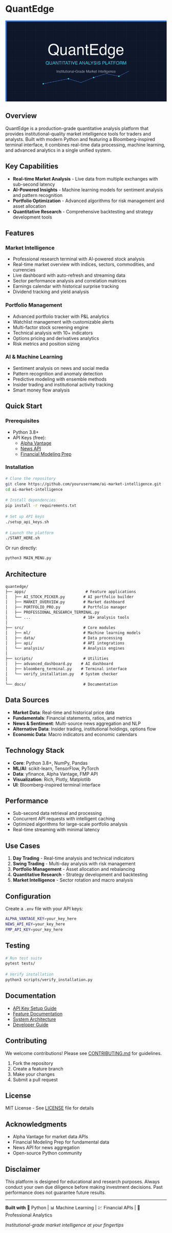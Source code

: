 # QuantEdge

![QuantEdge Banner](assets/quantedge_logo.png)

## Overview

QuantEdge is a production-grade quantitative analysis platform that provides institutional-quality market intelligence tools for traders and analysts. Built with modern Python and featuring a Bloomberg-inspired terminal interface, it combines real-time data processing, machine learning, and advanced analytics in a single unified system.

## Key Capabilities

- **Real-time Market Analysis** - Live data from multiple exchanges with sub-second latency
- **AI-Powered Insights** - Machine learning models for sentiment analysis and pattern recognition
- **Portfolio Optimization** - Advanced algorithms for risk management and asset allocation
- **Quantitative Research** - Comprehensive backtesting and strategy development tools

## Features

### Market Intelligence
- Professional research terminal with AI-powered stock analysis
- Real-time market overview with indices, sectors, commodities, and currencies
- Live dashboard with auto-refresh and streaming data
- Sector performance analysis and correlation matrices
- Earnings calendar with historical surprise tracking
- Dividend tracking and yield analysis

### Portfolio Management
- Advanced portfolio tracker with P&L analytics
- Watchlist management with customizable alerts
- Multi-factor stock screening engine
- Technical analysis with 10+ indicators
- Options pricing and derivatives analytics
- Risk metrics and position sizing

### AI & Machine Learning
- Sentiment analysis on news and social media
- Pattern recognition and anomaly detection
- Predictive modeling with ensemble methods
- Insider trading and institutional activity tracking
- Smart money flow analysis

## Quick Start

### Prerequisites

- Python 3.8+
- API Keys (free):
  - [Alpha Vantage](https://www.alphavantage.co/support/#api-key)
  - [News API](https://newsapi.org/register)
  - [Financial Modeling Prep](https://financialmodelingprep.com/developer/docs/)

### Installation

```bash
# Clone the repository
git clone https://github.com/yourusername/ai-market-intelligence.git
cd ai-market-intelligence

# Install dependencies
pip install -r requirements.txt

# Set up API keys
./setup_api_keys.sh

# Launch the platform
./START_HERE.sh
```

Or run directly:
```bash
python3 MAIN_MENU.py
```

## Architecture

```
quantedge/
├── apps/                          # Feature applications
│   ├── AI_STOCK_PICKER.py        # AI portfolio builder
│   ├── MARKET_OVERVIEW.py        # Market dashboard
│   ├── PORTFOLIO_PRO.py          # Portfolio manager
│   ├── PROFESSIONAL_RESEARCH_TERMINAL.py
│   └── ...                       # 18+ analysis tools
│
├── src/                          # Core modules
│   ├── ml/                       # Machine learning models
│   ├── data/                     # Data processing
│   ├── api/                      # API integrations
│   └── analysis/                 # Analysis engines
│
├── scripts/                      # Utilities
│   ├── advanced_dashboard.py    # AI dashboard
│   ├── bloomberg_terminal.py    # Terminal interface
│   └── verify_installation.py   # System checker
│
└── docs/                         # Documentation
```

## Data Sources

- **Market Data**: Real-time and historical price data
- **Fundamentals**: Financial statements, ratios, and metrics
- **News & Sentiment**: Multi-source news aggregation and NLP
- **Alternative Data**: Insider trading, institutional holdings, options flow
- **Economic Data**: Macro indicators and economic calendars

## Technology Stack

- **Core**: Python 3.8+, NumPy, Pandas
- **ML/AI**: scikit-learn, TensorFlow, PyTorch
- **Data**: yfinance, Alpha Vantage, FMP API
- **Visualization**: Rich, Plotly, Matplotlib
- **UI**: Bloomberg-inspired terminal interface

## Performance

- Sub-second data retrieval and processing
- Concurrent API requests with intelligent caching
- Optimized algorithms for large-scale portfolio analysis
- Real-time streaming with minimal latency

## Use Cases

1. **Day Trading** - Real-time analysis and technical indicators
2. **Swing Trading** - Multi-day analysis with risk management
3. **Portfolio Management** - Asset allocation and rebalancing
4. **Quantitative Research** - Strategy development and backtesting
5. **Market Intelligence** - Sector rotation and macro analysis

## Configuration

Create a `.env` file with your API keys:

```bash
ALPHA_VANTAGE_KEY=your_key_here
NEWS_API_KEY=your_key_here
FMP_API_KEY=your_key_here
```

## Testing

```bash
# Run test suite
pytest tests/

# Verify installation
python3 scripts/verify_installation.py
```

## Documentation

- [API Key Setup Guide](docs/GET_API_KEYS.md)
- [Feature Documentation](docs/)
- [System Architecture](docs/SYSTEM_ARCHITECTURE.md)
- [Developer Guide](CONTRIBUTING.md)

## Contributing

We welcome contributions! Please see [CONTRIBUTING.md](CONTRIBUTING.md) for guidelines.

1. Fork the repository
2. Create a feature branch
3. Make your changes
4. Submit a pull request

## License

MIT License - See [LICENSE](LICENSE) file for details

## Acknowledgments

- Alpha Vantage for market data APIs
- Financial Modeling Prep for fundamental data
- News API for news aggregation
- Open-source Python community

## Disclaimer

This platform is designed for educational and research purposes. Always conduct your own due diligence before making investment decisions. Past performance does not guarantee future results.

---

**Built with** 🐍 Python | 📊 Machine Learning | 💹 Financial APIs | 🎯 Professional Analytics

*Institutional-grade market intelligence at your fingertips*
